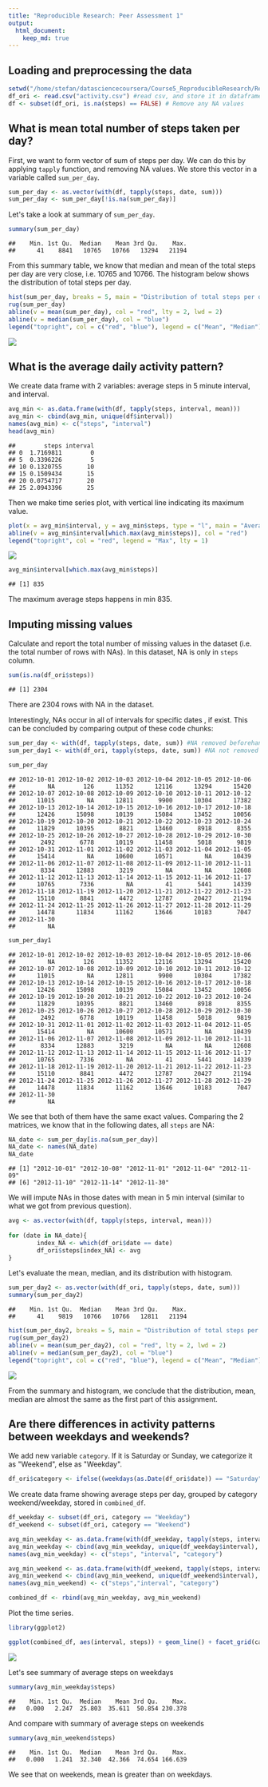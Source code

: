 ```yaml
---
title: "Reproducible Research: Peer Assessment 1"
output: 
  html_document:
    keep_md: true
---
```




## Loading and preprocessing the data

```r
setwd("/home/stefan/datasciencecoursera/Course5_ReproducibleResearch/RepData_PeerAssessment1/") #set your own working directory
df_ori <- read.csv("activity.csv") #read csv, and store it in dataframe called df
df <- subset(df_ori, is.na(steps) == FALSE) # Remove any NA values
```


## What is mean total number of steps taken per day?
First, we want to form vector of sum of steps per day. We can do this by applying `tapply` function, and removing NA values. We store this vector in a variable called `sum_per_day`.

```r
sum_per_day <- as.vector(with(df, tapply(steps, date, sum)))
sum_per_day <- sum_per_day[!is.na(sum_per_day)]
```
Let's take a look at summary of `sum_per_day`.

```r
summary(sum_per_day)
```

```
##    Min. 1st Qu.  Median    Mean 3rd Qu.    Max. 
##      41    8841   10765   10766   13294   21194
```
From this summary table, we know that median and mean of the total steps per day are very close, i.e. 10765 and 10766. The histogram below shows the distribution of total steps per day.

```r
hist(sum_per_day, breaks = 5, main = "Distribution of total steps per day", xlab = "Steps per day")
rug(sum_per_day)
abline(v = mean(sum_per_day), col = "red", lty = 2, lwd = 2)
abline(v = median(sum_per_day), col = "blue")
legend("topright", col = c("red", "blue"), legend = c("Mean", "Median"), lty= c(2,1))
```

![](project1_files/figure-html/unnamed-chunk-4-1.png)<!-- -->


## What is the average daily activity pattern?  
We create data frame with 2 variables: average steps in 5 minute interval, and interval.

```r
avg_min <- as.data.frame(with(df, tapply(steps, interval, mean)))
avg_min <- cbind(avg_min, unique(df$interval))
names(avg_min) <- c("steps", "interval")
head(avg_min)
```

```
##        steps interval
## 0  1.7169811        0
## 5  0.3396226        5
## 10 0.1320755       10
## 15 0.1509434       15
## 20 0.0754717       20
## 25 2.0943396       25
```
Then we make time series plot, with vertical line indicating its maximum value.

```r
plot(x = avg_min$interval, y = avg_min$steps, type = "l", main = "Average number of steps vs 5-min interval", xlab = "Time (Minutes)", ylab = "Average steps")
abline(v = avg_min$interval[which.max(avg_min$steps)], col = "red")
legend("topright", col = "red", legend = "Max", lty = 1)
```

![](project1_files/figure-html/unnamed-chunk-6-1.png)<!-- -->


```r
avg_min$interval[which.max(avg_min$steps)]
```

```
## [1] 835
```

The maximum average steps happens in min 835.


## Imputing missing values  
Calculate and report the total number of missing values in the dataset (i.e. the total number of rows with NAs). In this dataset, NA is only in `steps` column.

```r
sum(is.na(df_ori$steps))
```

```
## [1] 2304
```
There are 2304 rows with NA in the dataset. 

Interestingly, NAs occur in all of intervals for specific dates , if exist. This can be concluded by comparing output of these code chunks:

```r
sum_per_day <- with(df, tapply(steps, date, sum)) #NA removed beforehand
sum_per_day1 <- with(df_ori, tapply(steps, date, sum)) #NA not removed

sum_per_day
```

```
## 2012-10-01 2012-10-02 2012-10-03 2012-10-04 2012-10-05 2012-10-06 
##         NA        126      11352      12116      13294      15420 
## 2012-10-07 2012-10-08 2012-10-09 2012-10-10 2012-10-11 2012-10-12 
##      11015         NA      12811       9900      10304      17382 
## 2012-10-13 2012-10-14 2012-10-15 2012-10-16 2012-10-17 2012-10-18 
##      12426      15098      10139      15084      13452      10056 
## 2012-10-19 2012-10-20 2012-10-21 2012-10-22 2012-10-23 2012-10-24 
##      11829      10395       8821      13460       8918       8355 
## 2012-10-25 2012-10-26 2012-10-27 2012-10-28 2012-10-29 2012-10-30 
##       2492       6778      10119      11458       5018       9819 
## 2012-10-31 2012-11-01 2012-11-02 2012-11-03 2012-11-04 2012-11-05 
##      15414         NA      10600      10571         NA      10439 
## 2012-11-06 2012-11-07 2012-11-08 2012-11-09 2012-11-10 2012-11-11 
##       8334      12883       3219         NA         NA      12608 
## 2012-11-12 2012-11-13 2012-11-14 2012-11-15 2012-11-16 2012-11-17 
##      10765       7336         NA         41       5441      14339 
## 2012-11-18 2012-11-19 2012-11-20 2012-11-21 2012-11-22 2012-11-23 
##      15110       8841       4472      12787      20427      21194 
## 2012-11-24 2012-11-25 2012-11-26 2012-11-27 2012-11-28 2012-11-29 
##      14478      11834      11162      13646      10183       7047 
## 2012-11-30 
##         NA
```

```r
sum_per_day1
```

```
## 2012-10-01 2012-10-02 2012-10-03 2012-10-04 2012-10-05 2012-10-06 
##         NA        126      11352      12116      13294      15420 
## 2012-10-07 2012-10-08 2012-10-09 2012-10-10 2012-10-11 2012-10-12 
##      11015         NA      12811       9900      10304      17382 
## 2012-10-13 2012-10-14 2012-10-15 2012-10-16 2012-10-17 2012-10-18 
##      12426      15098      10139      15084      13452      10056 
## 2012-10-19 2012-10-20 2012-10-21 2012-10-22 2012-10-23 2012-10-24 
##      11829      10395       8821      13460       8918       8355 
## 2012-10-25 2012-10-26 2012-10-27 2012-10-28 2012-10-29 2012-10-30 
##       2492       6778      10119      11458       5018       9819 
## 2012-10-31 2012-11-01 2012-11-02 2012-11-03 2012-11-04 2012-11-05 
##      15414         NA      10600      10571         NA      10439 
## 2012-11-06 2012-11-07 2012-11-08 2012-11-09 2012-11-10 2012-11-11 
##       8334      12883       3219         NA         NA      12608 
## 2012-11-12 2012-11-13 2012-11-14 2012-11-15 2012-11-16 2012-11-17 
##      10765       7336         NA         41       5441      14339 
## 2012-11-18 2012-11-19 2012-11-20 2012-11-21 2012-11-22 2012-11-23 
##      15110       8841       4472      12787      20427      21194 
## 2012-11-24 2012-11-25 2012-11-26 2012-11-27 2012-11-28 2012-11-29 
##      14478      11834      11162      13646      10183       7047 
## 2012-11-30 
##         NA
```

We see that both of them have the same exact values. Comparing the 2 matrices, we know that in the following dates, all `steps` are NA:

```r
NA_date <- sum_per_day[is.na(sum_per_day)]
NA_date <- names(NA_date)
NA_date
```

```
## [1] "2012-10-01" "2012-10-08" "2012-11-01" "2012-11-04" "2012-11-09"
## [6] "2012-11-10" "2012-11-14" "2012-11-30"
```
We will impute NAs in those dates with mean in 5 min interval (similar to what we got from previous question).


```r
avg <- as.vector(with(df, tapply(steps, interval, mean)))
 
for (date in NA_date){
        index_NA <- which(df_ori$date == date)
        df_ori$steps[index_NA] <- avg
}
```

Let's evaluate the mean, median, and its distribution with histogram.


```r
sum_per_day2 <- as.vector(with(df_ori, tapply(steps, date, sum)))
summary(sum_per_day2)
```

```
##    Min. 1st Qu.  Median    Mean 3rd Qu.    Max. 
##      41    9819   10766   10766   12811   21194
```

```r
hist(sum_per_day2, breaks = 5, main = "Distribution of total steps per day", xlab = "Steps per day")
rug(sum_per_day2)
abline(v = mean(sum_per_day2), col = "red", lty = 2, lwd = 2)
abline(v = median(sum_per_day2), col = "blue")
legend("topright", col = c("red", "blue"), legend = c("Mean", "Median"), lty= c(2,1))
```

![](project1_files/figure-html/unnamed-chunk-13-1.png)<!-- -->

From the summary and histogram, we conclude that the distribution, mean, median are almost the same as the first part of this assignment.

## Are there differences in activity patterns between weekdays and weekends?
We add new variable `category`. If it is Saturday or Sunday, we categorize it as "Weekend", else as "Weekday".

```r
df_ori$category <- ifelse((weekdays(as.Date(df_ori$date)) == "Saturday" | weekdays(as.Date(df_ori$date)) == "Sunday"), "Weekend", "Weekday")
```

We create data frame showing average steps per day, grouped by category weekend/weekday, stored in `combined_df`.


```r
df_weekday <- subset(df_ori, category == "Weekday")
df_weekend <- subset(df_ori, category == "Weekend")

avg_min_weekday <- as.data.frame(with(df_weekday, tapply(steps, interval, mean)))
avg_min_weekday <- cbind(avg_min_weekday, unique(df_weekday$interval), "Weekday")
names(avg_min_weekday) <- c("steps", "interval", "category")

avg_min_weekend <- as.data.frame(with(df_weekend, tapply(steps, interval, mean)))
avg_min_weekend <- cbind(avg_min_weekend, unique(df_weekend$interval), "Weekend")
names(avg_min_weekend) <- c("steps","interval", "category")

combined_df <- rbind(avg_min_weekday, avg_min_weekend)
```

Plot the time series.

```r
library(ggplot2)

ggplot(combined_df, aes(interval, steps)) + geom_line() + facet_grid(category~.) + ggtitle ("Average number of steps vs 5-min interval")
```

![](project1_files/figure-html/unnamed-chunk-16-1.png)<!-- -->

Let's see summary of average steps on weekdays

```r
summary(avg_min_weekday$steps)
```

```
##    Min. 1st Qu.  Median    Mean 3rd Qu.    Max. 
##   0.000   2.247  25.803  35.611  50.854 230.378
```
And compare with summary of average steps on weekends

```r
summary(avg_min_weekend$steps)
```

```
##    Min. 1st Qu.  Median    Mean 3rd Qu.    Max. 
##   0.000   1.241  32.340  42.366  74.654 166.639
```

We see that on weekends, mean is greater than on weekdays.
